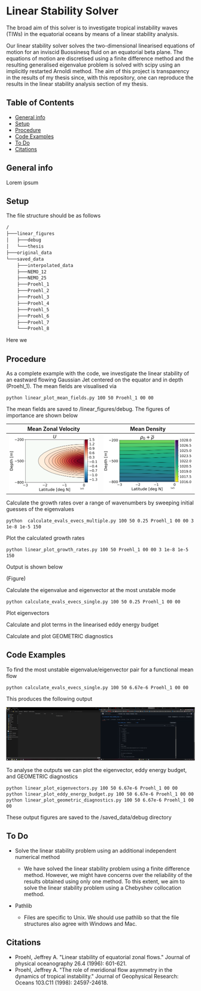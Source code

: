 # Linear Stability Solver

The broad aim of this solver is to investigate tropical instability waves (TIWs) in the equatorial oceans by means of a linear stability analysis.

Our linear stability solver solves the two-dimensional linearised equations of motion for an inviscid Buossinesq fluid on an equatorial beta plane. The equations of motion are discretised using a finite difference method and the resulting generalised eigenvalue problem is solved with scipy using an implicitly restarted Arnoldi method. The aim of this project is transparency in the results of my thesis since, with this repository, one can reproduce the results in the linear stability analysis section of my thesis.
 
## Table of Contents
* [General info](#general-info)
* [Setup](#setup)
* [Procedure](#procedure)
* [Code Examples](#codeexamples)
* [To Do](#todo)
* [Citations](#citations)

## General info

Lorem ipsum

## Setup

The file structure should be as follows

```bash
/
├───linear_figures
│   ├───debug
│   └───thesis
├───original_data
└───saved_data
    ├───interpolated_data
    ├───NEMO_12
    ├───NEMO_25
    ├───Proehl_1
    ├───Proehl_2
    ├───Proehl_3
    ├───Proehl_4
    ├───Proehl_5
    ├───Proehl_6
    ├───Proehl_7
    └───Proehl_8
```

Here we 

## Procedure

As a complete example with the code, we investigate the linear stability of an eastward flowing Gaussian Jet centered on the equator and in depth (Proehl_1). The mean fields are visualised via

```
python linear_plot_mean_fields.py 100 50 Proehl_1 00 00
```

The mean fields are saved to /linear_figures/debug. The figures of importance are shown below

Mean Zonal Velocity        |  Mean Density
:-------------------------:|:-------------------------:
![](/images/U_Proehl_1.png)|  ![](/images/r_Proehl_1.png)

Calculate the growth rates over a range of wavenumbers by sweeping initial guesses of the eigenvalues

```
python  calculate_evals_evecs_multiple.py 100 50 0.25 Proehl_1 00 00 3 1e-8 1e-5 150
```

Plot the calculated growth rates

```
python linear_plot_growth_rates.py 100 50 Proehl_1 00 00 3 1e-8 1e-5 150
```

Output is shown below

(Figure)

Calculate the eigenvalue and eigenvector at the most unstable mode 

```
python calculate_evals_evecs_single.py 100 50 0.25 Proehl_1 00 00
```

Plot eigenvectors

Calculate and plot terms in the linearised eddy energy budget

Calculate and plot GEOMETRIC diagnostics

## Code Examples

To find the most unstable eigenvalue/eigenvector pair for a functional mean flow

```
python calculate_evals_evecs_single.py 100 50 6.67e-6 Proehl_1 00 00
```

This produces the following output

![Figure](/images/example_screenshot.png)

To analyse the outputs we can plot the eigenvector, eddy energy budget, and GEOMETRIC diagnostics
```
python linear_plot_eigenvectors.py 100 50 6.67e-6 Proehl_1 00 00
python linear_plot_eddy_energy_budget.py 100 50 6.67e-6 Proehl_1 00 00
python linear_plot_geometric_diagnostics.py 100 50 6.67e-6 Proehl_1 00 00
```
These output figures are saved to the /saved_data/debug directory

## To Do

* Solve the linear stability problem using an additional independent numerical method
  - We have solved the linear stability problem using a finite difference method. However, we might have concerns over the reliability of the results obtained using only one method. To this extent, we aim to solve the linear stability problem using a Chebyshev collocation method.

* Pathlib
  - Files are specific to Unix. We should use pathlib so that the file structures also agree with Windows and Mac.

## Citations

* Proehl, Jeffrey A. "Linear stability of equatorial zonal flows." Journal of physical oceanography 26.4 (1996): 601-621.
* Proehl, Jeffrey A. "The role of meridional flow asymmetry in the dynamics of tropical instability." Journal of Geophysical Research: Oceans 103.C11 (1998): 24597-24618.
